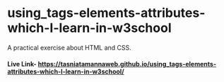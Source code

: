 # using_tags-elements-attributes-which-I-learn-in-w3school
A practical exercise about HTML and CSS.
#### Live Link- https://tasniatamannaweb.github.io/using_tags-elements-attributes-which-I-learn-in-w3school/

